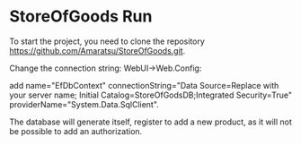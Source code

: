 # StoreOfGoods Run
To start the project, you need to clone the repository https://github.com/Amaratsu/StoreOfGoods.git.

Change the connection string: WebUI->Web.Config:

add name="EfDbContext" connectionString="Data Source=Replace with your server name;
Initial Catalog=StoreOfGodsDB;Integrated Security=True" providerName="System.Data.SqlClient". 

The database will generate itself, register to add a new product, as it will not be possible to add an authorization.
